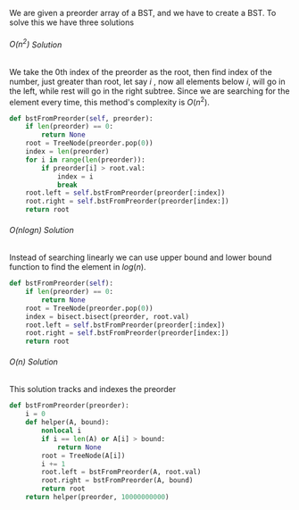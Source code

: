 We are given a preorder array of a BST, and we have to create a BST. To solve this we have three solutions

###### $O(n^2)$ Solution
We take the 0th index of the preorder as the root, then find index of the number, just greater than root, let say $i$ , now all elements below $i$, will go in the left, while rest will go in the right subtree. Since we are searching for the element every time, this method's complexity is $O(n^2)$.

```python
def bstFromPreorder(self, preorder):
    if len(preorder) == 0:
        return None
    root = TreeNode(preorder.pop(0))
    index = len(preorder)
    for i in range(len(preorder)):
        if preorder[i] > root.val:
            index = i
            break
    root.left = self.bstFromPreorder(preorder[:index])
    root.right = self.bstFromPreorder(preorder[index:])
    return root
```

###### $O(nlogn)$ Solution
Instead of searching linearly we can use upper bound and lower bound function to find the element in $log(n)$.
```python
def bstFromPreorder(self):
    if len(preorder) == 0:
        return None
    root = TreeNode(preorder.pop(0))
    index = bisect.bisect(preorder, root.val)
    root.left = self.bstFromPreorder(preorder[:index])
    root.right = self.bstFromPreorder(preorder[index:])
    return root
```

###### $O(n)$ Solution
This solution tracks and indexes the preorder
```python
def bstFromPreorder(preorder):
    i = 0
    def helper(A, bound):
        nonlocal i
        if i == len(A) or A[i] > bound:
            return None
        root = TreeNode(A[i])
        i += 1
        root.left = bstFromPreorder(A, root.val)
        root.right = bstFromPreorder(A, bound)
        return root
    return helper(preorder, 10000000000)
```
